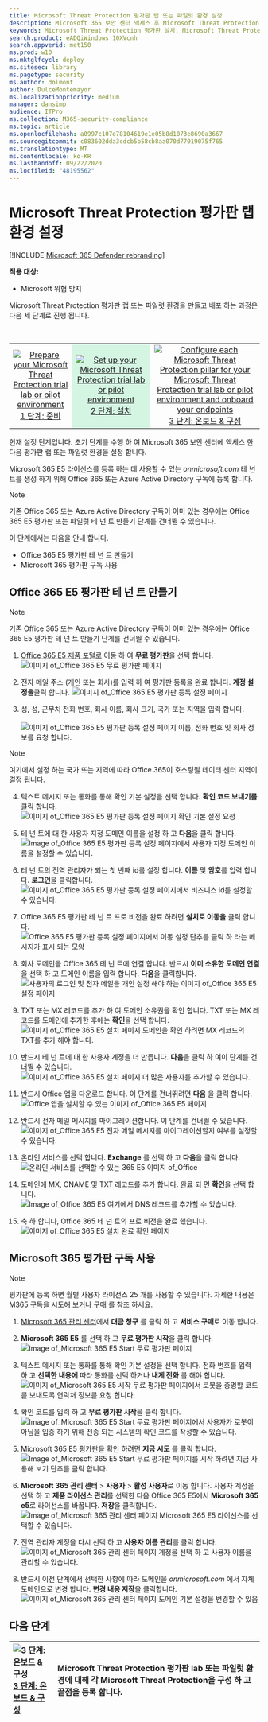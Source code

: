 ```yaml
---
title: Microsoft Threat Protection 평가판 랩 또는 파일럿 환경 설정
description: Microsoft 365 보안 센터 액세스 후 Microsoft Threat Protection 평가판 랩 환경 설정
keywords: Microsoft Threat Protection 평가판 설치, Microsoft Threat Protection 파일럿 설치, microsoft threat protection 체험, Microsoft Threat Protection 평가 실험 설치
search.product: eADQiWindows 10XVcnh
search.appverid: met150
ms.prod: w10
ms.mktglfcycl: deploy
ms.sitesec: library
ms.pagetype: security
ms.author: dolmont
author: DulceMontemayor
ms.localizationpriority: medium
manager: dansimp
audience: ITPro
ms.collection: M365-security-compliance
ms.topic: article
ms.openlocfilehash: a0997c107e78104619e1e05b8d1073e8690a3667
ms.sourcegitcommit: c083602dda3cdcb5b58cb8aa070d77019075f765
ms.translationtype: MT
ms.contentlocale: ko-KR
ms.lasthandoff: 09/22/2020
ms.locfileid: "48195562"
---
```

# <a name="set-up-your-microsoft-threat-protection-trial-lab-environment"></a>Microsoft Threat Protection 평가판 랩 환경 설정 

[!INCLUDE [Microsoft 365 Defender rebranding](../includes/microsoft-defender.md)]


**적용 대상:**
- Microsoft 위협 방지 


Microsoft Threat Protection 평가판 랩 또는 파일럿 환경을 만들고 배포 하는 과정은 다음 세 단계로 진행 됩니다.

<br>
<table border="0" width="100%" align="center">
  <tr style="text-align:center;">
    <td align="center" style="width:25%; border:0;" >
      <a href= "https://docs.microsoft.com/microsoft-365/security/mtp/prepare-mtpeval?view=o365-worldwide"> 
        <img src="../../media/prepare.png" alt="Prepare your Microsoft Threat Protection trial lab or pilot environment" title="Microsoft Threat Protection 평가 랩 또는 파일럿 환경 준비" />
      <br/>1 단계: 준비 </a><br>
    </td>
     <td align="center"bgcolor="#d5f5e3">
      <a href="https://docs.microsoft.com/microsoft-365/security/mtp/setup-mtpeval?view=o365-worldwide">
        <img src="../../media/setup.png" alt="Set up your Microsoft Threat Protection trial lab or pilot environment" title="Microsoft Threat Protection 평가판 랩 또는 파일럿 환경 설정" />
      <br/>2 단계: 설치 </a><br>
    </td>
    <td align="center">
      <a href="https://docs.microsoft.com/microsoft-365/security/mtp/config-mtpeval?view=o365-worldwide">
        <img src="../../media/config-onboard.png" alt="
Configure each Microsoft Threat Protection pillar for your Microsoft Threat Protection trial lab or pilot environment and onboard your endpoints" title="
Microsoft Threat Protection 평가판 lab 또는 파일럿 환경에 대해 각 Microsoft Threat Protection을 구성 하 고 끝점을 등록 합니다." />
      <br/>3 단계: 온보드 & 구성 </a><br>
</td>


  </tr>
</table>

현재 설정 단계입니다. 초기 단계를 수행 하 여 Microsoft 365 보안 센터에 액세스 한 다음 평가판 랩 또는 파일럿 환경을 설정 합니다.

Microsoft 365 E5 라이선스를 등록 하는 데 사용할 수 있는 *onmicrosoft.com* 테 넌 트를 생성 하기 위해 Office 365 또는 Azure Active Directory 구독에 등록 합니다. 

>[!NOTE]
>기존 Office 365 또는 Azure Active Directory 구독이 이미 있는 경우에는 Office 365 E5 평가판 또는 파일럿 테 넌 트 만들기 단계를 건너뛸 수 있습니다.

이 단계에서는 다음을 안내 합니다.
- Office 365 E5 평가판 테 넌 트 만들기
- Microsoft 365 평가판 구독 사용


## <a name="create-an-office-365-e5-trial-tenant"></a>Office 365 E5 평가판 테 넌 트 만들기
>[!NOTE]
>기존 Office 365 또는 Azure Active Directory 구독이 이미 있는 경우에는 Office 365 E5 평가판 테 넌 트 만들기 단계를 건너뛸 수 있습니다.

1. [Office 365 E5 제품 포털로](https://www.microsoft.com/microsoft-365/business/office-365-enterprise-e5-business-software?activetab=pivot%3aoverviewtab) 이동 하 여 **무료 평가판**을 선택 합니다.
![이미지 of_Office 365 E5 무료 평가판 페이지](../../media/mtp-eval-9.png) <br>
  
2. 전자 메일 주소 (개인 또는 회사)를 입력 하 여 평가판 등록을 완료 합니다. **계정 설정을**클릭 합니다.
![이미지 of_Office 365 E5 평가판 등록 설정 페이지](../../media/mtp-eval-10.png) <br> 

3. 성, 성, 근무처 전화 번호, 회사 이름, 회사 크기, 국가 또는 지역을 입력 합니다.  
<br>![이미지 of_Office 365 E5 평가판 등록 설정 페이지 이름, 전화 번호 및 회사 정보를 요청 합니다.](../../media/mtp-eval-11.png) <br>
>[!NOTE]
>여기에서 설정 하는 국가 또는 지역에 따라 Office 365이 호스팅될 데이터 센터 지역이 결정 됩니다.
  
4. 텍스트 메시지 또는 통화를 통해 확인 기본 설정을 선택 합니다. **확인 코드 보내기를**클릭 합니다. 
![이미지 of_Office 365 E5 평가판 등록 설정 페이지 확인 기본 설정 요청](../../media/mtp-eval-12.png) <br>

5. 테 넌 트에 대 한 사용자 지정 도메인 이름을 설정 하 고 **다음**을 클릭 합니다.
<br>![Image of_Office 365 E5 평가판 등록 설정 페이지에서 사용자 지정 도메인 이름을 설정할 수 있습니다.](../../media/mtp-eval-13.png) <br>
 
6. 테 넌 트의 전역 관리자가 되는 첫 번째 id를 설정 합니다. **이름** 및 **암호**를 입력 합니다. **로그인**을 클릭합니다.
![이미지 of_Office 365 E5 평가판 등록 설정 페이지에서 비즈니스 id를 설정할 수 있습니다.](../../media/mtp-eval-14.png) <br>

7. Office 365 E5 평가판 테 넌 트 프로 비전을 완료 하려면 **설치로 이동을** 클릭 합니다.
<br>![Office 365 E5 평가판 등록 설정 페이지에서 이동 설정 단추를 클릭 하 라는 메시지가 표시 되는 모양](../../media/mtp-eval-15.png) <br>

8. 회사 도메인을 Office 365 테 넌 트에 연결 합니다. 반드시 **이미 소유한 도메인 연결** 을 선택 하 고 도메인 이름을 입력 합니다. **다음**을 클릭합니다.
<br>![사용자의 로그인 및 전자 메일을 개인 설정 해야 하는 이미지 of_Office 365 E5 설정 페이지](../../media/mtp-eval-16.png) <br>
 
9. TXT 또는 MX 레코드를 추가 하 여 도메인 소유권을 확인 합니다. TXT 또는 MX 레코드를 도메인에 추가한 후에는 **확인**을 선택 합니다.
<br>![이미지 of_Office 365 E5 설치 페이지 도메인을 확인 하려면 MX 레코드의 TXT를 추가 해야 합니다.](../../media/mtp-eval-17.png) <br>
 
10. 반드시 테 넌 트에 대 한 사용자 계정을 더 만듭니다. **다음**을 클릭 하 여이 단계를 건너뛸 수 있습니다.
![이미지 of_Office 365 E5 설치 페이지 더 많은 사용자를 추가할 수 있습니다.](../../media/mtp-eval-18.png) <br>
 
11. 반드시 Office 앱을 다운로드 합니다. 이 단계를 건너뛰려면 **다음** 을 클릭 합니다. 
<br>![Office 앱을 설치할 수 있는 이미지 of_Office 365 E5 페이지](../../media/mtp-eval-19.png) <br>

12. 반드시 전자 메일 메시지를 마이그레이션합니다. 이 단계를 건너뛸 수 있습니다.
<br>![이미지 of_Office 365 E5 전자 메일 메시지를 마이그레이션할지 여부를 설정할 수 있습니다.](../../media/mtp-eval-20.png) <br>
 
13. 온라인 서비스를 선택 합니다. **Exchange** 를 선택 하 고 **다음**을 클릭 합니다. 
<br>![온라인 서비스를 선택할 수 있는 365 E5 이미지 of_Office](../../media/mtp-eval-21.png) <br>

14. 도메인에 MX, CNAME 및 TXT 레코드를 추가 합니다. 완료 되 면 **확인**을 선택 합니다.
<br>![Image of_Office 365 E5 여기에서 DNS 레코드를 추가할 수 있습니다.](../../media/mtp-eval-22.png) <br>
 
15. 축 하 합니다, Office 365 테 넌 트의 프로 비전을 완료 했습니다.
<br>![이미지 of_Office 365 E5 설치 완료 확인 페이지](../../media/mtp-eval-23.png) <br>

## <a name="enable-microsoft-365-trial-subscription"></a>Microsoft 365 평가판 구독 사용

>[!NOTE]
>평가판에 등록 하면 월별 사용자 라이선스 25 개를 사용할 수 있습니다. 자세한 내용은 [M365 구독을 시도해 보거나 구매](https://docs.microsoft.com/microsoft-365/commerce/try-or-buy-microsoft-365#try-or-buy-a-microsoft-365-subscription-1) 를 참조 하세요.

1. [Microsoft 365 관리 센터](https://admin.microsoft.com/)에서 **대금 청구** 를 클릭 하 고 **서비스 구매**로 이동 합니다.

2. **Microsoft 365 E5** 를 선택 하 고 **무료 평가판 시작**을 클릭 합니다. 
![Image of_Microsoft 365 E5 Start 무료 평가판 페이지](../../media/mtp-eval-24.png) <br>

3. 텍스트 메시지 또는 통화를 통해 확인 기본 설정을 선택 합니다. 전화 번호를 입력 하 고 **선택한 내용에** 따라 통화를 선택 하거나 **내게 전화** 를 해야 합니다.
![이미지 of_Microsoft 365 E5 시작 무료 평가판 페이지에서 로봇을 증명할 코드를 보내도록 연락처 정보를 요청 합니다.](../../media/mtp-eval-25.png) <br>
 
4. 확인 코드를 입력 하 고 **무료 평가판 시작**을 클릭 합니다. 
<br>![Image of_Microsoft 365 E5 Start 무료 평가판 페이지에서 사용자가 로봇이 아님을 입증 하기 위해 전송 되는 시스템의 확인 코드를 작성할 수 있습니다.](../../media/mtp-eval-26.png) <br>

5. Microsoft 365 E5 평가판을 확인 하려면 **지금 시도** 를 클릭 합니다.
<br>![Image of_Microsoft 365 E5 Start 무료 평가판 페이지를 시작 하려면 지금 사용해 보기 단추를 클릭 합니다.](../../media/mtp-eval-27.png) <br>
 
6. **Microsoft 365 관리 센터**  >  **사용자**  >  **활성 사용자**로 이동 합니다. 사용자 계정을 선택 하 고 **제품 라이선스 관리**를 선택한 다음 Office 365 E5에서 **Microsoft 365 e5**로 라이선스를 바꿉니다. **저장**을 클릭합니다.
![Image of_Microsoft 365 관리 센터 페이지 Microsoft 365 E5 라이선스를 선택할 수 있습니다.](../../media/mtp-eval-28.png) <br>
 
7. 전역 관리자 계정을 다시 선택 하 고 **사용자 이름 관리**를 클릭 합니다.
<br>![이미지 of_Microsoft 365 관리 센터 페이지 계정을 선택 하 고 사용자 이름을 관리할 수 있습니다.](../../media/mtp-eval-29.png) <br>

8. 반드시 이전 단계에서 선택한 사항에 따라 도메인을 *onmicrosoft.com* 에서 자체 도메인으로 변경 합니다. **변경 내용 저장**을 클릭합니다.
<br>![이미지 of_Microsoft 365 관리 센터 페이지 도메인 기본 설정을 변경할 수 있음](../../media/mtp-eval-30.png) <br>



## <a name="next-step"></a>다음 단계
|![3 단계: 온보드 & 구성](../../media/config-onboard.png) <br>[3 단계: 온보드 & 구성](config-mtpeval.md) | Microsoft Threat Protection 평가판 lab 또는 파일럿 환경에 대해 각 Microsoft Threat Protection을 구성 하 고 끝점을 등록 합니다.
|:-------|:-----|
